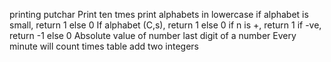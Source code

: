 printing putchar
Print ten tmes
print alphabets in lowercase
if alphabet is small, return 1 else 0
If alphabet (C,s), return 1 else 0
if n is +, return 1 if -ve, return -1 else 0
Absolute value of number
last digit of a number
Every minute will count
times table
add two integers
